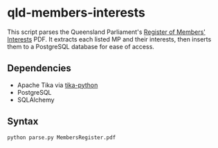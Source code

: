 qld-members-interests
======
This script parses the Queensland Parliament's [Register of Members' Interests](https://www.parliament.qld.gov.au/members/current/register-members-interests) PDF. It extracts each listed MP and their interests, then inserts them to a PostgreSQL database for ease of access.

Dependencies
------
- Apache Tika via [tika-python](https://github.com/chrismattmann/tika-python) 
- PostgreSQL
- SQLAlchemy
  
Syntax
------
`python parse.py MembersRegister.pdf`